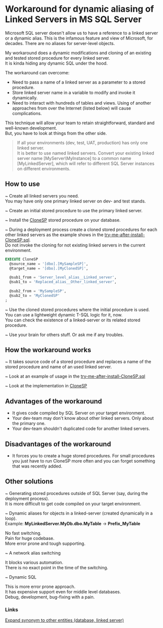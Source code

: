 # Workaround for dynamic aliasing of Linked Servers in MS SQL Server

Microsoft SQL server doesn't allow us to have a reference to a linked server or a dynamic alias.
This is the infamous feature and view of Microsoft, for decades. There are no aliases for server-level objects.

My workaround does a dynamic modifications and cloning of an existing and tested stored procedure for every linked server.<br/>
It is kinda hiding any dynamic SQL under the hood.<br/>

The workaround can overcome:
* Need to pass a name of a linked server as a parameter to a stored procedure.
* Store linked server name in a variable to modify and invoke it dynamically.
* Need to interact with hundreds of tables and views. Using of another approaches from over the Internet (listed below) will cause complications.

This technique will allow your team to retain straightforward, standard and well-known development.<br/>
But, you have to look at things from the other side.

> If all your environments (dev, test, UAT, production) has only one linked server.<br/>
> It is better to use named linked servers. Convert your existing linked server name [MyServer\MyInstance] to a common name [MyLinkedServer], which will refer to different SQL Server instances on different environments.

## How to use

~ Create all linked servers you need.<br/>
You may have only one primary linked server on dev- and test stands.

~ Create an initial stored procedure to use the primary linked server.

~ Install the [CloneSP](https://github.com/it3xl/linked-server-alias-workaround/blob/master/CloneSP.sql) stored procedure on your database.

~ During a deployment process create a cloned stored procedures for each other linked servers as the example shows in the [try-me-after-install-CloneSP.sql](https://github.com/it3xl/linked-server-alias-workaround/blob/master/try-me-after-install-CloneSP.sql).<br/>
Do not invoke the cloning for not existing linked servers in the current environment.

```sql
EXECUTE CloneSP
  @source_name = '[dbo].[MySampleSP]',
  @target_name = '[dbo].[MyClonedSP]',
  
  @sub1_from = 'Server_level_alias__Linked_server',
  @sub1_to = 'Replaced_alias__Other_linked_server',
  
  @sub2_from = 'MySampleSP',
  @sub2_to = 'MyClonedSP'
;
```

~ Use the cloned stored procedures where the initial procedure is used.<br/>
You can use a lightweight dynamic T-SQL logic for it, now.<br/>
You can check the existence of a linked-server or its related stored procedure.

~ Use your brain for others stuff. Or ask me if any troubles.

## How the workaround works

~ It takes source code of a stored procedure and replaces a name of the stored procedure and name of an used linked server.

~ Look at an example of usage in the [try-me-after-install-CloneSP.sql](https://github.com/it3xl/linked-server-alias-workaround/blob/master/try-me-after-install-CloneSP.sql)

~ Look at the implementation in [CloneSP](https://github.com/it3xl/linked-server-alias-workaround/blob/master/CloneSP.sql)

## Advantages of the workaround

* It gives code compiled by SQL Server on your target environment.
* Your dev-team may don't know about other linked servers. Only about the primary one.
* Your dev-team shouldn't duplicated code for another linked servers.

## Disadvantages of the workaround

* It forces you to create a huge stored procedures. For small procedures you just have to run CloneSP more often and you can forget something that was recently added.

## Other solutions

~ Generating stored procedures outside of SQL Server (say, during the deployment process).<br/>
It is more difficult to get code compiled on your target environment.

~ Dynamic aliases for objects in a linked-server (created dynamically in a loop).<br/>
Example: **MyLinkedServer.MyDb.dbo.MyTable** -> **Prefix_MyTable**

No fast switching.<br/>
Pain for huge codebase.<br/>
More error prone and tough supporting.

~ A network alias switching

It blocks various automation.<br/>
There is no exact point in the time of the switching.<br/>

~ Dynamic SQL

This is more error prone approach.<br/>
It has expensive support even for middle level databases.<br/>
Debug, development, bug-fixing with a pain.<br/>

### Links
[Expand synonym to other entities (database, linked server)](https://connect.microsoft.com/SQLServer/feedback/details/311079/expand-synonym-to-other-entities-database-linked-server)
